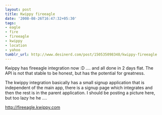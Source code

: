 ```yaml
---
layout: post
title: Kwippy fireeagle
date: '2008-08-26T16:47:32+05:30'
tags:
- eagle
- fire
- fireeagle
- kwippy
- location
- yahoo
tumblr_url: http://www.desinerd.com/post/150535098348/kwippy-fireeagle
---
```

Kwippy has fireeagle integration now :D …. and all done in 2 days flat. The API is not that stable to be honest, but has the potential for greatness.

The kwippy integration basically has a small signup application that is independent of the main app, there is a signup page which integrates and then the rest is in the parent application. I should be posting a picture here, but too lazy he he ….

http://fireeagle.kwippy.com
